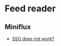 # Feed reader

## Miniflux

* [SSO does not work?](https://forum.yunohost.org/t/miniflux-single-sign-on-not-working/34761)
